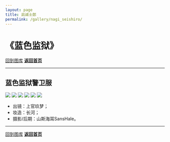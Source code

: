 ```yaml
---
layout: page
title: 凪诚士郎
permalink: /gallery/nagi_seishiro/
---
```


<haed>
    <link rel="stylesheet" href="https://www.jumern.com/css/gallery.css">
</haed>

# 《蓝色监狱》

[回到图库](../)
[**返回首页**](https://www.jumern.com/)

---

## 蓝色监狱警卫服

<div class="horizontal">
    <img src="https://image.jumern.com/cosplay/nagi_seishiro-001.jpg" />
    <img src="https://image.jumern.com/cosplay/nagi_seishiro-002.jpg" />
    <img src="https://image.jumern.com/cosplay/nagi_seishiro-003.jpg" />
    <img src="https://image.jumern.com/cosplay/nagi_seishiro-004.jpg" />
    <img src="https://image.jumern.com/cosplay/nagi_seishiro-005.jpg" />
    <img src="https://image.jumern.com/cosplay/nagi_seishiro-006.jpg" />
</div>

- 出镜：上官玖梦；
- 妆造：长河；
- 摄影/后期：山斯海耳SansHale。

---

[回到图库](../)
[**返回首页**](https://www.jumern.com/)